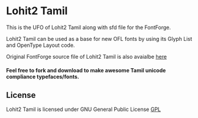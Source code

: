 # Lohit2 Tamil

This is the UFO of Lohit2 Tamil along with sfd file for the FontForge.

Lohit2 Tamil can be used as a base for new OFL fonts by using its Glyph List and OpenType Layout code.

Original FontForge source file of Lohit2 Tamil is also avaialbe [here](https://github.com/pravins/lohit2/tree/master/tamil)

#### Feel free to fork and download to make awesome Tamil unicode compliance typefaces/fonts.


## License

Lohit2 Tamil is licensed under GNU General Public License [GPL](https://gnu.org/licenses/gpl.html)
